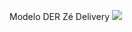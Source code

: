 Modelo DER Zé Delivery <img src="https://github.com/NicolasKevin2/BD/blob/main/Z%C3%A9Delivery/DER.png"/>
